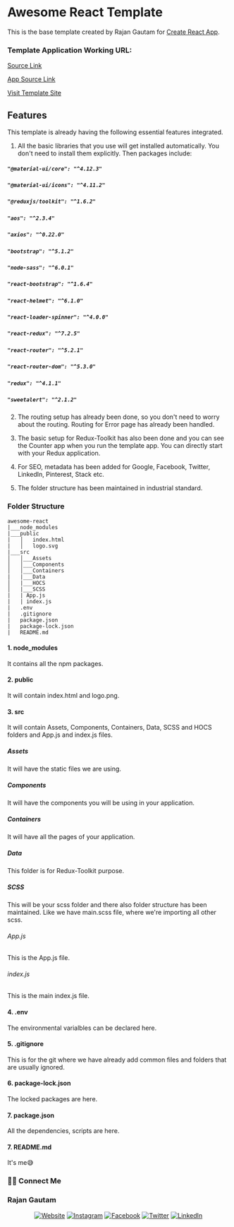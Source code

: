 # Awesome React Template

This is the base template created by Rajan Gautam for [Create React App](https://github.com/rgautam320/Awesome-React).

### Template Application Working URL:

[Source Link](https://github.com/rgautam320/Awesome-React/tree/template)

[App Source Link](https://github.com/rgautam320/Awesome-React/tree/application)

[Visit Template Site](https://rgautam320-awesome-react.netlify.app)

## Features

This template is already having the following essential features integrated.

1. All the basic libraries that you use will get installed automatically. You don't need to install them explicitly. Then packages include:

##### `"@material-ui/core": "^4.12.3"`

##### `"@material-ui/icons": "^4.11.2"`

##### `"@reduxjs/toolkit": "^1.6.2"`

##### `"aos": "^2.3.4"`

##### `"axios": "^0.22.0"`

##### `"bootstrap": "^5.1.2"`

##### `"node-sass": "^6.0.1"`

##### `"react-bootstrap": "^1.6.4"`

##### `"react-helmet": "^6.1.0"`

##### `"react-loader-spinner": "^4.0.0"`

##### `"react-redux": "^7.2.5"`

##### `"react-router": "^5.2.1"`

##### `"react-router-dom": "^5.3.0"`

##### `"redux": "^4.1.1"`

##### `"sweetalert": "^2.1.2"`

2. The routing setup has already been done, so you don't need to worry about the routing. Routing for Error page has already been handled.

3. The basic setup for Redux-Toolkit has also been done and you can see the Counter app when you run the template app. You can directly start with your Redux application.

4. For SEO, metadata has been added for Google, Facebook, Twitter, LinkedIn, Pinterest, Stack etc.

5. The folder structure has been maintained in industrial standard.

### Folder Structure

```
awesome-react
|___node_modules
|___public
|   │   index.html
|   │   logo.svg
|___src
│   │___Assets
│   │___Components
│   │___Containers
|   |___Data
│   |___HOCS
│   |___SCSS
|   | App.js
|   | index.js
|   .env
|   .gitignore
|   package.json
|   package-lock.json
|   README.md
```

#### 1. node_modules

It contains all the npm packages.

#### 2. public

It will contain index.html and logo.png.

#### 3. src

It will contain Assets, Components, Containers, Data, SCSS and HOCS folders and App.js and index.js files.

##### Assets

It will have the static files we are using.

##### Components

It will have the components you will be using in your application.

##### Containers

It will have all the pages of your application.

##### Data

This folder is for Redux-Toolkit purpose.

##### SCSS

This will be your scss folder and there also folder structure has been maintained. Like we have main.scss file, where we're importing all other scss.

###### App.js

This is the App.js file.

###### index.js

This is the main index.js file.

#### 4. .env

The environmental varialbles can be declared here.

#### 5. .gitignore

This is for the git where we have already add common files and folders that are usually ignored.

#### 6. package-lock.json

The locked packages are here.

#### 7. package.json

All the dependencies, scripts are here.

#### 7. README.md

It's me😅

### 🤝🏻 Connect Me

### Rajan Gautam

<p align="center">
<a href="https://www.rajangautam.com.np"><img alt="Website" src="https://img.shields.io/badge/Website-rajangautam.com.np-blue?style=flat-square&logo=google-chrome"></a>
<a href="https://www.instagram.com/rgautam320"><img alt="Instagram" src="https://img.shields.io/badge/Instagram-rgautam320-blue?style=flat-square&logo=instagram"></a>
<a href="https://www.facebook.com/rgautam320"><img alt="Facebook" src="https://img.shields.io/badge/Facebook-rgautam320-blue?style=flat-square&logo=facebook"></a>
<a href="https://www.twitter.com/rgautam320"><img alt="Twitter" src="https://img.shields.io/badge/Twitter-rgautam320-blue?style=flat-square&logo=twitter"></a>
<a href="https://www.linkedin.com/in/rgautam320/"><img alt="LinkedIn" src="https://img.shields.io/badge/LinkedIn-rgautam320-blue?style=flat-square&logo=linkedin"></a>
</p>
